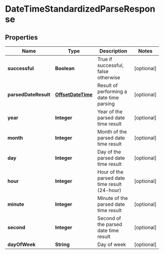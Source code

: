 
# DateTimeStandardizedParseResponse

## Properties
Name | Type | Description | Notes
------------ | ------------- | ------------- | -------------
**successful** | **Boolean** | True if successful, false otherwise |  [optional]
**parsedDateResult** | [**OffsetDateTime**](OffsetDateTime.md) | Result of performing a date time parsing |  [optional]
**year** | **Integer** | Year of the parsed date time result |  [optional]
**month** | **Integer** | Month of the parsed date time result |  [optional]
**day** | **Integer** | Day of the parsed date time result |  [optional]
**hour** | **Integer** | Hour of the parsed date time result (24-hour) |  [optional]
**minute** | **Integer** | Minute of the parsed date time result |  [optional]
**second** | **Integer** | Second of the parsed date time result |  [optional]
**dayOfWeek** | **String** | Day of week |  [optional]



